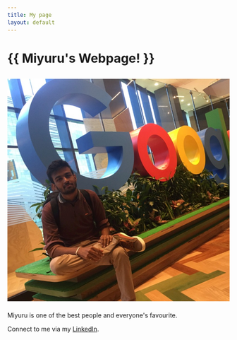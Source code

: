 ```yaml
---
title: My page
layout: default
---
```


# {{ Miyuru's Webpage! }}


## ![Image](\me.jpeg)

Miyuru is one of the best people and everyone's favourite.

Connect to me via my [LinkedIn](https://lk.linkedin.com/in/miyuru-thathsara-07596518b?original_referer=https%3A%2F%2Fwww.google.com%2F).
